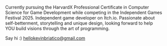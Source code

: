 Currently pursuing the HarvardX Professional Certificate in Computer Science for Game Development while competing in the Independent Games Festival 2025. Independent game developer on Itch.io.
Passionate about self-betterment, storytelling and unique design, looking forward to help YOU build visions through the art of programming.

Say hi :) hellokevinbriatico@gmail.com
